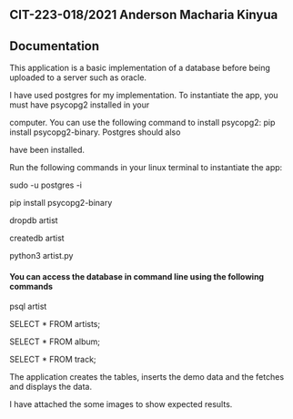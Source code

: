 ## CIT-223-018/2021 Anderson Macharia Kinyua

## Documentation


This application is a basic implementation of a database before being uploaded to a server such as oracle. 

I have used postgres for my implementation. To instantiate the app, you must have psycopg2 installed in your 

computer. You can use the following command to install psycopg2: pip install psycopg2-binary. Postgres should also 

have been installed. 

Run the following commands in your linux terminal to instantiate the app:

sudo -u postgres -i

pip install psycopg2-binary

dropdb artist

createdb artist

python3 artist.py

#### You can access the database in command line using the following commands

psql artist

SELECT * FROM artists;

SELECT * FROM album;

SELECT * FROM track;


The application creates the tables, inserts the demo data and the fetches and displays the data.

I have attached the some images to show expected results.
